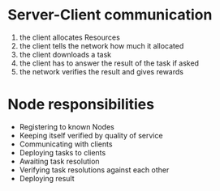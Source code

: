 # Server-Client communication

1. the client allocates Resources
2. the client tells the network how much it allocated
3. the client downloads a task
4. the client has to answer the result of the task if asked
5. the network verifies the result and gives rewards


# Node responsibilities
- Registering to known Nodes
- Keeping itself verified by quality of service
- Communicating with clients
- Deploying tasks to clients
- Awaiting task resolution
- Verifying task resolutions against each other
- Deploying result
